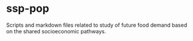 # ssp-pop
Scripts and markdown files related to study of future food demand based on the shared socioeconomic pathways.
